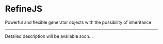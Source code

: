RefineJS
========

Powerful and flexible generator objects with the possibility of inheritance


---
Detailed description will be available soon...
